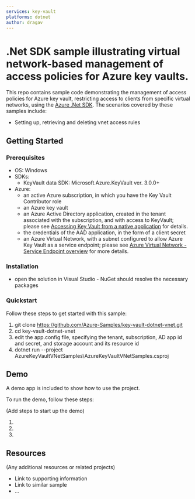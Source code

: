 ```yaml
---
services: key-vault
platforms: dotnet
author: dragav
---
```


# .Net SDK sample illustrating virtual network-based management of access policies for Azure key vaults.  

This repo contains sample code demonstrating the management of access policies for Azure key vault, restricting access to clients from specific virtual networks, using the [Azure .Net SDK](https://docs.microsoft.com/en-us/dotnet/api/overview/azure/key-vault?view=azure-dotnet). The scenarios covered by these samples include:

* Setting up, retrieving and deleting vnet access rules


## Getting Started

### Prerequisites

- OS: Windows
- SDKs:
    - KeyVault data SDK: Microsoft.Azure.KeyVault ver. 3.0.0+
- Azure:
    - an active Azure subscription, in which you have the Key Vault Contributor role
	- an Azure key vault
    - an Azure Active Directory application, created in the tenant associated with the subscription, and with access to KeyVault; please see [Accessing Key Vault from a native application](https://blogs.technet.microsoft.com/kv/2016/09/17/accessing-key-vault-from-a-native-application) for details.
    - the credentials of the AAD application, in the form of a client secret
    - an Azure Virtual Network, with a subnet configured to allow Azure Key Vault as a service endpoint; please see [Azure Virtual Network - Service Endpoint overview](https://docs.microsoft.com/en-us/azure/virtual-network/virtual-network-service-endpoints-overview) for more details.
  
### Installation

- open the solution in Visual Studio - NuGet should resolve the necessary packages

### Quickstart
Follow these steps to get started with this sample:

1. git clone https://github.com/Azure-Samples/key-vault-dotnet-vnet.git
2. cd key-vault-dotnet-vnet
4. edit the app.config file, specifying the tenant, subscription, AD app id and secret, and storage account and its resource id
5. dotnet run --project AzureKeyVaultVNetSamples\AzureKeyVaultVNetSamples.csproj

## Demo

A demo app is included to show how to use the project.

To run the demo, follow these steps:

(Add steps to start up the demo)

1.
2.
3.

## Resources

(Any additional resources or related projects)

- Link to supporting information
- Link to similar sample
- ...
